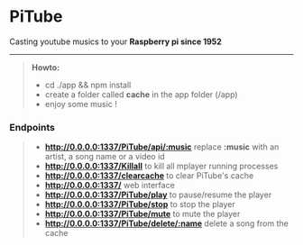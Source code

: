 PiTube
===================


Casting youtube musics to your **Raspberry pi since 1952**

----------

> **Howto:**
> - cd ./app && npm install
> - create a folder called **cache** in the app folder (/app) 
> - enjoy some music !


### Endpoints
> - **http://0.0.0.0:1337/PiTube/api/:music** replace **:music** with an artist, a song name or a video id
> - **http://0.0.0.0:1337/Killall** to kill all mplayer running processes
> - **http://0.0.0.0:1337/clearcache** to clear PiTube's cache
> - **http://0.0.0.0:1337/** web interface
> - **http://0.0.0.0:1337/PiTube/play** to pause/resume the player
> - **http://0.0.0.0:1337/PiTube/stop** to stop the player
> - **http://0.0.0.0:1337/PiTube/mute** to mute the player
> - **http://0.0.0.0:1337/PiTube/delete/:name** delete a song from the cache

